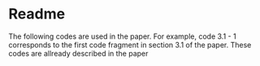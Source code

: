 # Readme
The following codes are used in the paper. For example, code 3.1 - 1 corresponds to the first code fragment in section 3.1 of the paper. These codes are allready described in the paper